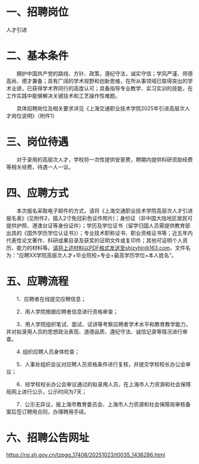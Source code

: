 # 一、招聘岗位

人才引进

# 二、基本条件

　　拥护中国共产党的路线、方针、政策，遵纪守法，诚实守信；学风严谨、师德高尚、德才兼备；具有广阔的学术视野和创新思维，在所从事领域已取得突出的学术业绩，已获得学术界同行的高度认可；具备指导专业教学、实习实训的技能，在工作实践中能够解决关键技术和工艺操作性难题。

　　具体招聘岗位及相关要求详见《上海交通职业技术学院2025年引进高层次人才岗位说明》（附件1）
# 三、岗位待遇

　　对于录用的高层次人才，学校将一次性提供安家费，聘期内提供科研资助经费等相关经费，待遇一人一议。

# 四、应聘方式

　　本次报名采取电子邮件的方式，请将《上海交通职业技术学院高层次人才引进报名表》(见附件2，插入2寸免冠彩色证件照片)；身份证（非中国大陆地区居民可提供护照、港澳台证等身份证件）；学历及学位证书（留学归国人员需提供教育部出具的《国外学历学位认证书》）；专业技术职称证书、职业资格证书等；近五年内代表性论文著作、科研成果目录及获奖的证明文件或复印件；其他可证明个人资历、能力的材料等。请将上述材料以PDF格式发送至shjzyhlr@163.com，文件名为：“应聘XX学院高层次人才+毕业院校+专业+最高学历学位+本人姓名”。

# 五、应聘流程

　　1．应聘者在线提交应聘信息；

　　2．用人学院根据应聘者信息进行资格审查；

　　3．用人学院组织笔试、面试、试讲等考察应聘者学术水平和教育教学能力，并对拟录用人员的思想政治表现、道德品质、遵纪守法、诚信记录等情况进行审查。

　　4. 组织应聘人员身体检查；

　　5．人事处组织会议对应聘人员资格条件进行复核，并提交学校校长办公会审议；

　　6．经学校校长办公会审议通过的拟录用人员，在上海市人力资源和社会保障局网上进行公示，公示时间为7天；

　　7．公示无异议，报上海市教育委员会、上海市人力资源和社会保障局审核备案后签订聘用合同，办理聘用手续。
# 六、招聘公告网址
https://rsj.sh.gov.cn/tzpgg_17408/20251023/t0035_1436286.html